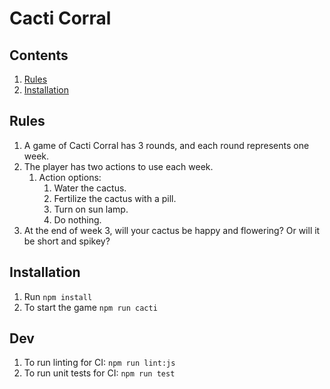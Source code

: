 # Cacti Corral

## Contents
1. [Rules](#rules)
1. [Installation](#installation)

## Rules
1. A game of Cacti Corral has 3 rounds, and each round represents one week.
1. The player has two actions to use each week.
    1. Action options:
        1. Water the cactus.
        1. Fertilize the cactus with a pill.
        1. Turn on sun lamp.
        1. Do nothing.
1. At the end of week 3, will your cactus be happy and flowering? Or will it be short and spikey?  
    
## Installation
1. Run `npm install`
1. To start the game `npm run cacti`

## Dev
1. To run linting for CI: `npm run lint:js`
1. To run unit tests for CI: `npm run test`
